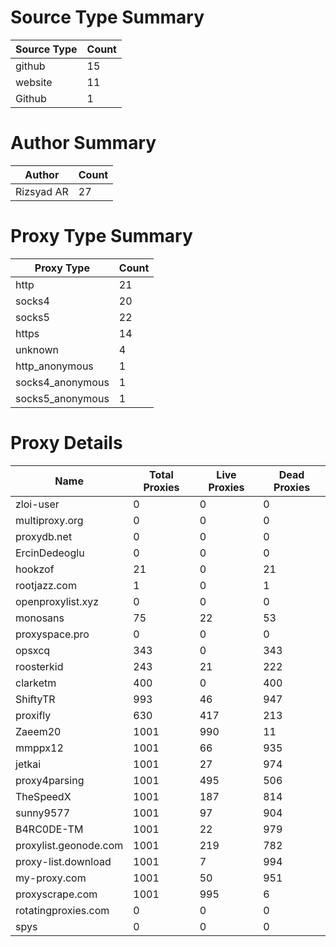# Source Type Summary

| Source Type | Count |
|-------------|-------|
| github | 15 |
| website | 11 |
| Github | 1 |


# Author Summary

| Author | Count |
|--------|-------|
| Rizsyad AR | 27 |


# Proxy Type Summary

| Proxy Type | Count |
|------------|-------|
| http | 21 |
| socks4 | 20 |
| socks5 | 22 |
| https | 14 |
| unknown | 4 |
| http_anonymous | 1 |
| socks4_anonymous | 1 |
| socks5_anonymous | 1 |


# Proxy Details

| Name | Total Proxies | Live Proxies | Dead Proxies |
|------|---------------|--------------|---------------|
| zloi-user | 0 | 0 | 0 |
| multiproxy.org | 0 | 0 | 0 |
| proxydb.net | 0 | 0 | 0 |
| ErcinDedeoglu | 0 | 0 | 0 |
| hookzof | 21 | 0 | 21 |
| rootjazz.com | 1 | 0 | 1 |
| openproxylist.xyz | 0 | 0 | 0 |
| monosans | 75 | 22 | 53 |
| proxyspace.pro | 0 | 0 | 0 |
| opsxcq | 343 | 0 | 343 |
| roosterkid | 243 | 21 | 222 |
| clarketm | 400 | 0 | 400 |
| ShiftyTR | 993 | 46 | 947 |
| proxifly | 630 | 417 | 213 |
| Zaeem20 | 1001 | 990 | 11 |
| mmppx12 | 1001 | 66 | 935 |
| jetkai | 1001 | 27 | 974 |
| proxy4parsing | 1001 | 495 | 506 |
| TheSpeedX | 1001 | 187 | 814 |
| sunny9577 | 1001 | 97 | 904 |
| B4RC0DE-TM | 1001 | 22 | 979 |
| proxylist.geonode.com | 1001 | 219 | 782 |
| proxy-list.download | 1001 | 7 | 994 |
| my-proxy.com | 1001 | 50 | 951 |
| proxyscrape.com | 1001 | 995 | 6 |
| rotatingproxies.com | 0 | 0 | 0 |
| spys | 0 | 0 | 0 |
